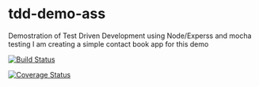 # tdd-demo-ass

Demostration of Test Driven Development using Node/Experss and mocha testing
I am creating a simple contact book app for this demo

[![Build Status](https://travis-ci.org/Francois-MUGOROZI/tdd-demo-ass.svg?branch=develop)](https://travis-ci.org/Francois-MUGOROZI/tdd-demo-ass)

[![Coverage Status](https://coveralls.io/repos/github/Francois-MUGOROZI/tdd-demo-ass/badge.svg?branch=master)](https://coveralls.io/github/Francois-MUGOROZI/tdd-demo-ass?branch=develop)
